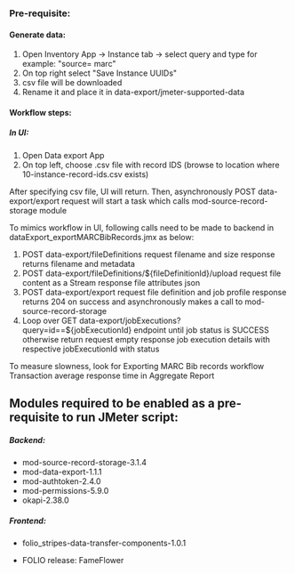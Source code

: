 ### Pre-requisite:
#### Generate data:
1. Open Inventory App -> Instance tab -> select query and type for example: "source= marc"
2. On top right select "Save Instance UUIDs"
3. csv file will be downloaded
4. Rename it and place it in data-export/jmeter-supported-data

#### Workflow steps:
##### In UI:
1. Open Data export App
2. On top left, choose .csv file with record IDS (browse to location where 10-instance-record-ids.csv exists)

After specifying csv file, UI will return. Then, asynchronously POST data-export/export request will start a task  which calls mod-source-record-storage module

To mimics workflow in UI, following calls need to be made to backend in dataExport_exportMARCBibRecords.jmx as below:
1. POST data-export/fileDefinitions 
request
  filename and size
response
 returns filename and metadata
2. POST data-export/fileDefinitions/${fileDefinitionId}/upload
request
  file content as a Stream
response
  file attributes json
3. POST data-export/export
request
  file definition and job profile
response
  returns 204 on success and asynchronously makes a call to mod-source-record-storage
4. Loop over GET data-export/jobExecutions?query=id==${jobExecutionId} endpoint until job status is SUCCESS otherwise return
request
  empty
response
  job execution details with respective jobExecutionId with status

To measure slowness, look for Exporting MARC Bib records workflow Transaction average response time in Aggregate Report

## Modules required to be enabled as a pre-requisite to run JMeter script:
##### Backend:
- mod-source-record-storage-3.1.4
- mod-data-export-1.1.1
- mod-authtoken-2.4.0
- mod-permissions-5.9.0
- okapi-2.38.0
##### Frontend:
- folio_stripes-data-transfer-components-1.0.1

- FOLIO release: FameFlower
